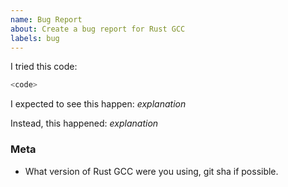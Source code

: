 ```yaml
---
name: Bug Report
about: Create a bug report for Rust GCC
labels: bug
---
```

<!--
Thank you for filing a bug report! 🐛 Please provide a short summary of the bug,
along with any information you feel relevant to replicating the bug.
-->

I tried this code:

```rust
<code>
```

I expected to see this happen: *explanation*

Instead, this happened: *explanation*

### Meta

- What version of Rust GCC were you using, git sha if possible.


